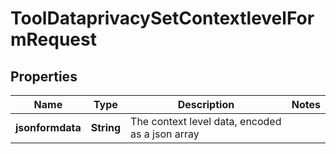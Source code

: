 

# ToolDataprivacySetContextlevelFormRequest


## Properties

| Name | Type | Description | Notes |
|------------ | ------------- | ------------- | -------------|
|**jsonformdata** | **String** | The context level data, encoded as a json array |  |



